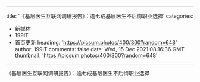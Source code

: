 
---
title: '《基层医生互联网调研报告》：逾七成基层医生不后悔职业选择'
categories: 
 - 新媒体
 - 199IT
 - 首页更新
headimg: 'https://picsum.photos/400/300?random=648'
author: 199IT
comments: false
date: Wed, 15 Dec 2021 08:16:36 GMT
thumbnail: 'https://picsum.photos/400/300?random=648'
---

<div>   
《基层医生互联网调研报告》：逾七成基层医生不后悔职业选择  
</div>
            